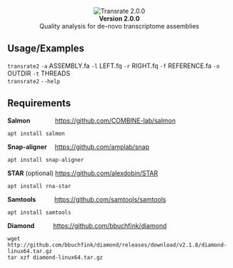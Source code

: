<p align="center">
<picture><img src="https://i.imgur.com/ksFvFqp.png"
     alt="Transrate 2.0.0"/><br></picture>
<b>Version 2.0.0</b><br>
Quality analysis for de-novo transcriptome assemblies</p>

## Usage/Examples

<code>transrate2</code> <code>-a</code> ASSEMBLY.fa <code>-l</code> LEFT.fq <code>-r</code> RIGHT.fq <code>-f</code> REFERENCE.fa <code>-o</code> OUTDIR <code>-t</code> THREADS <br>
<code>transrate2</code> <code>--help</code>

## Requirements
<b>Salmon</b>&emsp;&emsp;&emsp;&emsp;https://github.com/COMBINE-lab/salmon<br>
```
apt install salmon
```
<b>Snap-aligner</b>&emsp;&nbsp;https://github.com/amplab/snap<br>
```
apt install snap-aligner
```
<b>STAR</b> (optional)&nbsp;https://github.com/alexdobin/STAR<br>
```
apt install rna-star
```
<b>Samtools</b>&emsp;&emsp;&emsp;https://github.com/samtools/samtools<br>
```
apt install samtools
```
<b>Diamond</b>&emsp;&emsp;&emsp;https://github.com/bbuchfink/diamond
```
wget http://github.com/bbuchfink/diamond/releases/download/v2.1.8/diamond-linux64.tar.gz
tar xzf diamond-linux64.tar.gz
```
